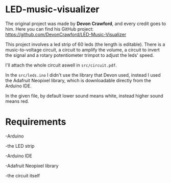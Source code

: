 # LED-music-visualizer

The original project was made by **Devon Crawford**, and every credit goes to him.
Here you can find his GitHub project: https://github.com/DevonCrawford/LED-Music-Visualizer

This project involves a led strip of 60 leds (the length is editable).
There is a music-to-voltage circuit, a circuit to amplify the volume, a circuit to invert the signal and a rotary potentiometer trimpot to adjust the leds' speed.

I'll attach the whole circuit aswell in `src/circuit.pdf`.

In the `src/leds.ino` I didn't use the library that Devon used, instead I used the Adafruit Neopixel library, which is downloadable directly from the Arduino IDE.

In the given file, by default lower sound means white, instead higher sound means red.

# Requirements
-Arduino

-the LED strip

-Arduino IDE

-Adafruit Neopixel library

-the circuit itself
